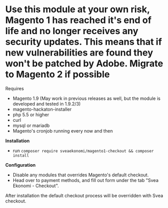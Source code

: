 # Use this module at your own risk, Magento 1 has reached it's end of life and no longer receives any security updates. This means that if new vulnerabilities are found they won't be patched by Adobe. Migrate to Magento 2 if possible

Requires 
* Magento 1.9 (May work in previous releases as well, but the module is developed and tested in 1.9.2/3)
* magento-hackaton-installer
* php 5.5 or higher
* curl
* mysql or mariadb
* Magento's cronjob running every now and then

**Installation**

* run `composer require sveaekonomi/magento1-checkout && composer install`

**Configuration**

* Disable any modules that overrides Magento's default checkout.
* Head over to payment methods, and  fill out form under the tab "Svea Ekonomi - Checkout".  
  
After installation the default checkout process will be overridden with Svea checkout.
